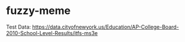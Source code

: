 # fuzzy-meme

Test Data:
https://data.cityofnewyork.us/Education/AP-College-Board-2010-School-Level-Results/itfs-ms3e
